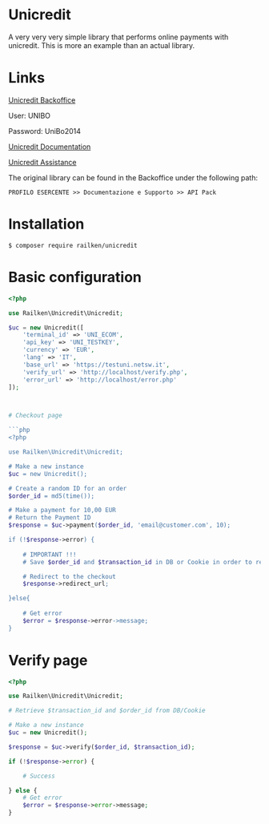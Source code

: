 # Unicredit
A very very very simple library that performs online payments with unicredit.
This is more an example than an actual library.

# Links
[Unicredit Backoffice](https://testeps.netswgroup.it/UNI_CG_BO_WEB/app/login/show)

User: UNIBO

Password: UniBo2014

[Unicredit Documentation](https://testeps.netswgroup.it/UNI_CG_BRANDING/UNI/doc/api_manual.pdf)

[Unicredit Assistance](https://trasparenza.unicredit.it/pdfprod/GP49-PAGAMENTI-ELETTRONICI--SERVIZIO-PAGONLINE-CARTE_IT.pdf)

The original library can be found in the Backoffice under the following path:

```PROFILO ESERCENTE >> Documentazione e Supporto >> API Pack```


# Installation
```
$ composer require railken/unicredit
```

# Basic configuration

```php
<?php

use Railken\Unicredit\Unicredit;

$uc = new Unicredit([
    'terminal_id' => 'UNI_ECOM',
    'api_key' => 'UNI_TESTKEY',
    'currency' => 'EUR',
    'lang' => 'IT',
    'base_url' => 'https://testuni.netsw.it',
    'verify_url' => 'http://localhost/verify.php',
    'error_url' => 'http://localhost/error.php'
]);



# Checkout page

```php
<?php

use Railken\Unicredit\Unicredit;

# Make a new instance
$uc = new Unicredit();

# Create a random ID for an order
$order_id = md5(time());

# Make a payment for 10,00 EUR
# Return the Payment ID
$response = $uc->payment($order_id, 'email@customer.com', 10);

if (!$response->error) {
    
    # IMPORTANT !!!    
    # Save $order_id and $transaction_id in DB or Cookie in order to retrieve in the next page

    # Redirect to the checkout
    $response->redirect_url;

}else{
	
    # Get error
    $error = $response->error->message;
}

```


# Verify page

```php
<?php

use Railken\Unicredit\Unicredit;

# Retrieve $transaction_id and $order_id from DB/Cookie

# Make a new instance
$uc = new Unicredit();

$response = $uc->verify($order_id, $transaction_id);

if (!$response->error) {

    # Success

} else {
    # Get error
    $error = $response->error->message;
}


```
